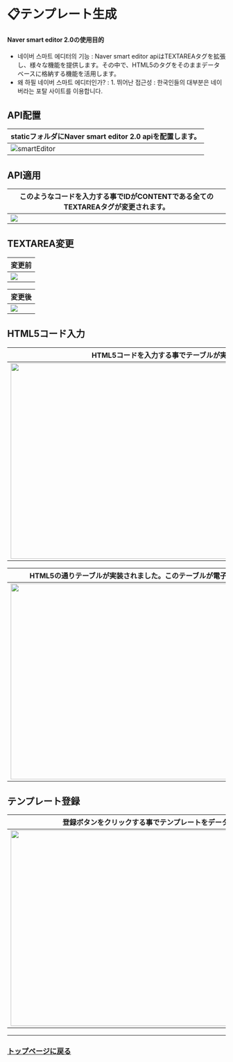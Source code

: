 # 📋テンプレート生成
#### Naver smart editor 2.0の使用目的
- 네이버 스마트 에디터의 기능 : Naver smart editor apiはTEXTAREAタグを拡張し、様々な機能を提供します。その中で、HTML5のタグをそのままデータベースに格納する機能を活用します。
- 왜 하필 네이버 스마트 에디터인가? : 1. 뛰어난 접근성 : 한국인들의 대부분은 네이버라는 포탈 사이트를 이용합니다. 


## API配置
|staticフォルダにNaver smart editor 2.0 apiを配置します。| 
|------------------|
|![smartEditor](https://github.com/leewoosang-hub/CollaVore/blob/master/images/static.png)  | 
  

## API適用
|このようなコードを入力する事でIDがCONTENTである全てのTEXTAREAタグが変更されます。|
|------------------|
|<img src="https://github.com/leewoosang-hub/CollaVore/blob/master/images/textarea-code.png">|


## TEXTAREA変更
|変更前|
|------------------|
|<img src="https://github.com/leewoosang-hub/CollaVore/blob/master/images/textarea_normal.PNG"/>|

|変更後|
|------------------|
|<img src="https://github.com/leewoosang-hub/CollaVore/blob/master/images/smarteditorENG.PNG" />|


## HTML5コード入力
|HTML5コードを入力する事でテーブルが実装されます。|
|---|
|<img src="https://github.com/leewoosang-hub/CollaVore/blob/master/images/html-code.png" width="780" height="450"/>|

|HTML5の通りテーブルが実装されました。このテーブルが電子決裁のテンプレートになります。|
|-----------------|
|<img src="https://github.com/leewoosang-hub/CollaVore/blob/master/images/Leave%20Application.PNG" width="780" height="450"/>|


## テンプレート登録
|登録ボタンをクリックする事でテンプレートをデータベースに登録します。|
|---|
|<img src="https://github.com/leewoosang-hub/CollaVore/blob/master/images/insert_temp.PNG" width="780" height="450"/>|

---

### <a href="https://github.com/leewoosang-hub/CollaVore">トップページに戻る
